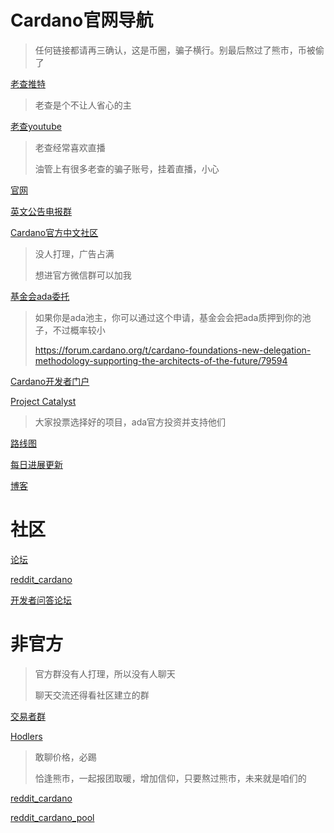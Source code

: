 # Cardano官网导航
> 任何链接都请再三确认，这是币圈，骗子横行。别最后熬过了熊市，币被偷了

[老查推特](https://twitter.com/IOHK_Charles)
> 老查是个不让人省心的主

[老查youtube](https://www.youtube.com/c/charleshoskinsoncrypto)
> 老查经常喜欢直播
> 
> 油管上有很多老查的骗子账号，挂着直播，小心

[官网](https://cardano.org/)

[英文公告电报群](https://t.me/CardanoAnnouncements)

[Cardano官方中文社区](https://t.me/CardanoChinaOfficial)
> 没人打理，广告占满
> 
> 想进官方微信群可以加我



[基金会ada委托](https://cardanocommunity.typeform.com/to/XFE9jvIk?typeform-source=forum.cardano.org)
> 如果你是ada池主，你可以通过这个申请，基金会会把ada质押到你的池子，不过概率较小
> 
> https://forum.cardano.org/t/cardano-foundations-new-delegation-methodology-supporting-the-architects-of-the-future/79594

[Cardano开发者门户](https://developers.cardano.org/)

[Project Catalyst](https://cardano.ideascale.com/a/index)
> 大家投票选择好的项目，ada官方投资并支持他们

[路线图](https://roadmap.cardano.org/en/)

[每日进展更新](https://roadmap.cardano.org/en/status-updates/)

[博客](https://iohk.io/en/blog/posts/page-1/)

[]()

[]()

# 社区
[论坛](https://forum.cardano.org/)

[reddit_cardano](https://www.reddit.com/r/cardano/)

[开发者问答论坛](https://cardano.stackexchange.com/)



# 非官方
> 官方群没有人打理，所以没有人聊天
> 
> 聊天交流还得看社区建立的群

[交易者群](https://t.me/CardanoTraders)

[Hodlers](https://t.me/CardanoHodlers)
> 敢聊价格，必踢
>
> 恰逢熊市，一起报团取暖，增加信仰，只要熬过熊市，未来就是咱们的


[reddit_cardano](https://www.reddit.com/r/cardano/)

[reddit_cardano_pool](https://www.reddit.com/r/CardanoStakePools/)

[]()

[]()









